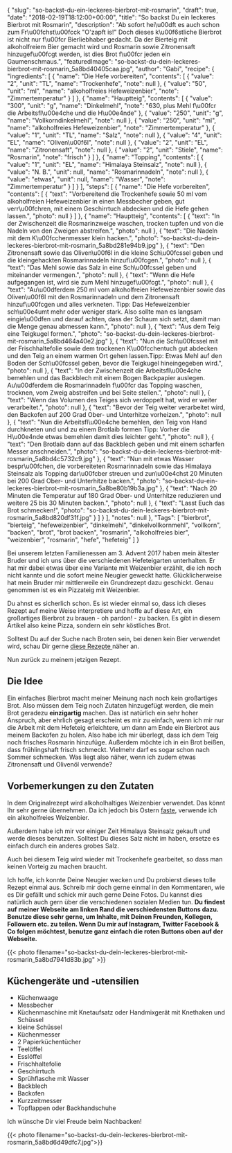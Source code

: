{
    "slug": "so-backst-du-ein-leckeres-bierbrot-mit-rosmarin",
    "draft": true,
    "date": "2018-02-19T18:12:00+00:00",
    "title": "So backst Du ein leckeres Bierbrot mit Rosmarin",
    "description": "Ab sofort hei\u00dft es auch schon zum Fr\u00fchst\u00fcck \"O'zapft is!\" Doch dieses k\u00f6stliche Bierbrot ist nicht nur f\u00fcr Bierliebhaber gedacht. Da der Bierteig mit alkoholfreiem Bier gemacht wird und Rosmarin sowie Zitronensaft hinzugef\u00fcgt werden, ist dies Brot f\u00fcr jeden ein Gaumenschmaus.",
    "featuredImage": "so-backst-du-dein-leckeres-bierbrot-mit-rosmarin_5a8bd40405caa.jpg",
    "author": "Gabi",
    "recipe": {
        "ingredients": [
            {
                "name": "Die Hefe vorbereiten",
                "contents": [
                    {
                        "value": "2",
                        "unit": "TL",
                        "name": "Trockenhefe",
                        "note": null
                    },
                    {
                        "value": "50",
                        "unit": "ml",
                        "name": "alkoholfreies Hefeweizenbier",
                        "note": "Zimmertemperatur"
                    }
                ]
            },
            {
                "name": "Hauptteig",
                "contents": [
                    {
                        "value": "300",
                        "unit": "g",
                        "name": "Dinkelmehl",
                        "note": "630, plus Mehl f\u00fcr die Arbeitsfl\u00e4che und die H\u00e4nde"
                    },
                    {
                        "value": "250",
                        "unit": "g",
                        "name": "Vollkorndinkelmehl",
                        "note": null
                    },
                    {
                        "value": "250",
                        "unit": "ml",
                        "name": "alkoholfreies Hefeweizenbier",
                        "note": "Zimmertemperatur"
                    },
                    {
                        "value": "1",
                        "unit": "TL",
                        "name": "Salz",
                        "note": null
                    },
                    {
                        "value": "4",
                        "unit": "EL",
                        "name": "Oliven\u00f6l",
                        "note": null
                    },
                    {
                        "value": "2",
                        "unit": "EL",
                        "name": "Zitronensaft",
                        "note": null
                    },
                    {
                        "value": "2",
                        "unit": "Stiele",
                        "name": "Rosmarin",
                        "note": "frisch"
                    }
                ]
            },
            {
                "name": "Topping",
                "contents": [
                    {
                        "value": "1",
                        "unit": "EL",
                        "name": "Himalaya Steinsalz",
                        "note": null
                    },
                    {
                        "value": "N. B.",
                        "unit": null,
                        "name": "Rosmarinnadeln",
                        "note": null
                    },
                    {
                        "value": "etwas",
                        "unit": null,
                        "name": "Wasser",
                        "note": "Zimmertemperatur"
                    }
                ]
            }
        ],
        "steps": [
            {
                "name": "Die Hefe vorbereiten",
                "contents": [
                    {
                        "text": "Vorbereitend die Trockenhefe sowie 50 ml vom alkoholfreien Hefeweizenbier in einen Messbecher geben, gut verr\u00fchren, mit einem Geschirrtuch abdecken und die Hefe gehen lassen.",
                        "photo": null
                    }
                ]
            },
            {
                "name": "Hauptteig",
                "contents": [
                    {
                        "text": "In der Zwischenzeit die Rosmarinzweige waschen, trocken tupfen und von die Nadeln von den Zweigen abstreifen.",
                        "photo": null
                    },
                    {
                        "text": "Die Nadeln mit dem K\u00fcchenmesser klein hacken.",
                        "photo": "so-backst-du-dein-leckeres-bierbrot-mit-rosmarin_5a8bd281e94b9.jpg"
                    },
                    {
                        "text": "Den Zitronensaft sowie das Oliven\u00f6l in die kleine Sch\u00fcssel geben und die kleingehackten Rosmarinnadeln hinzuf\u00fcgen.",
                        "photo": null
                    },
                    {
                        "text": "Das Mehl sowie das Salz in eine Sch\u00fcssel geben und miteinander vermengen.",
                        "photo": null
                    },
                    {
                        "text": "Wenn die Hefe aufgegangen ist, wird sie zum Mehl hinzugef\u00fcgt.",
                        "photo": null
                    },
                    {
                        "text": "Au\u00dferdem 250 ml vom alkoholfreien Hefeweizenbier sowie das Oliven\u00f6l mit den Rosmarinnadeln und dem Zitronensaft hinzuf\u00fcgen und alles verkneten. Tipp: Das Hefeweizenbier sch\u00e4umt mehr oder weniger stark. Also sollte man es langsam eingie\u00dfen und darauf achten, dass der Schaum sich setzt, damit man die Menge genau abmessen kann.",
                        "photo": null
                    },
                    {
                        "text": "Aus dem Teig eine Teigkugel formen.",
                        "photo": "so-backst-du-dein-leckeres-bierbrot-mit-rosmarin_5a8bd464a40e2.jpg"
                    },
                    {
                        "text": "Nun die Sch\u00fcssel mit der Frischhaltefolie sowie dem trockenen K\u00fcchentuch gut abdecken und den Teig an einem warmen Ort gehen lassen.Tipp: Etwas Mehl auf den Boden der Sch\u00fcssel geben, bevor die Teigkugel hineingegeben wird.",
                        "photo": null
                    },
                    {
                        "text": "In der Zwischenzeit die Arbeitsfl\u00e4che bemehlen und das Backblech mit einem Bogen Backpapier auslegen.  Au\u00dferdem die Rosmarinnadeln f\u00fcr das Topping waschen, trocknen, vom Zweig abstreifen und bei Seite stellen.",
                        "photo": null
                    },
                    {
                        "text": "Wenn das Volumen des Teiges sich verdoppelt hat, wird er weiter verarbeitet.",
                        "photo": null
                    },
                    {
                        "text": "Bevor der Teig weiter verarbeitet wird, den Backofen auf 200 Grad Ober- und Unterhitze vorheizen.",
                        "photo": null
                    },
                    {
                        "text": "Nun die Arbeitsfl\u00e4che bemehlen, den Teig von Hand durchkneten und und zu einem Brotlaib formen Tipp: Vorher die H\u00e4nde etwas bemehlen damit dies leichter geht.",
                        "photo": null
                    },
                    {
                        "text": "Den Brotlaib dann auf das Backblech geben und mit einem scharfen Messer anschneiden.",
                        "photo": "so-backst-du-dein-leckeres-bierbrot-mit-rosmarin_5a8bd4c5732c9.jpg"
                    },
                    {
                        "text": "Nun mit etwas Wasser bespr\u00fchen, die vorbereiteten Rosmarinnadeln sowie das Himalaya Steinsalz als Topping dar\u00fcber streuen und zun\u00e4chst 20 Minuten bei 200 Grad Ober- und Unterhitze backen.",
                        "photo": "so-backst-du-ein-leckeres-bierbrot-mit-rosmarin_5a8be80b19b3a.jpg"
                    },
                    {
                        "text": "Nach 20 Minuten die Temperatur auf 180 Grad Ober- und Unterhitze reduzieren und weitere 25 bis 30 Minuten backen.",
                        "photo": null
                    },
                    {
                        "text": "Lasst Euch das Brot schmecken!",
                        "photo": "so-backst-du-dein-leckeres-bierbrot-mit-rosmarin_5a8bd820df31f.jpg"
                    }
                ]
            }
        ],
        "notes": null
    },
    "Tags": [
        "bierbrot",
        "bierteig",
        "hefeweizenbier",
        "dinkelmehl",
        "dinkelvollkornmehl",
        "vollkorn",
        "backen",
        "brot",
        "brot backen",
        "rosmarin",
        "alkoholfreies bier",
        "weizenbier",
        "rosmarin",
        "hefe",
        "hefeteig"
    ]
}

Bei unserem letzten Familienessen am 3. Advent 2017 haben mein ältester Bruder und ich uns über die verschiedenen Hefeteigarten unterhalten. Er hat mir dabei etwas über eine Variante mit Weizenbier erzählt, die ich noch nicht kannte und die sofort meine Neugier geweckt hatte. Glücklicherweise hat mein Bruder mir mittlerweile ein Grundrezept dazu geschickt. Genau genommen ist es ein Pizzateig mit Weizenbier.

Du ahnst es sicherlich schon. Es ist wieder einmal so, dass ich dieses Rezept auf meine Weise interpretiere und hoffe auf diese Art, ein großartiges Bierbrot zu brauen - oh pardon! - zu backen. Es gibt in diesem Artikel also keine Pizza, sondern ein sehr köstliches Brot.

Solltest Du auf der Suche nach Broten sein, bei denen kein Bier verwendet wird, schau Dir gerne [diese Rezepte ](https://kochfokus.de/search/?q=brot "diese Rezepte ") näher an.

Nun zurück zu meinem jetzigen Rezept.

## Die Idee

Ein einfaches Bierbrot macht meiner Meinung nach noch kein großartiges Brot. Also müssen dem Teig noch Zutaten hinzugefügt werden, die mein Brot geradezu **einzigartig** machen. Das ist natürlich ein sehr hoher Anspruch, aber ehrlich gesagt erscheint es mir zu einfach, wenn ich mir nur die Arbeit mit dem Hefeteig erleichtere, um dann am Ende ein Bierbrot aus meinem Backofen zu holen. Also habe ich mir überlegt, dass ich dem Teig noch frisches Rosmarin hinzufüge. Außerdem möchte ich in ein Brot beißen, dass frühlingshaft frisch schmeckt. Vielmehr darf es sogar schon nach Sommer schmecken. Was liegt also näher, wenn ich zudem etwas Zitronensaft und Olivenöl verwende?

## Vorbemerkungen zu den Zutaten

In dem Originalrezept wird alkoholhaltiges Weizenbier verwendet. Das könnt Ihr sehr gerne übernehmen. Da ich jedoch bis Ostern [faste](https://kochfokus.de/artikel/sieben-motivationshilfen-wie-man-die-fastenzeit-durchhaelt/ "faste"), verwende ich ein alkoholfreies Weizenbier.

Außerdem habe ich mir vor einiger Zeit Himalaya Steinsalz gekauft und werde dieses benutzen. Solltest Du dieses Salz nicht im haben, ersetze es einfach durch ein anderes grobes Salz.

Auch bei diesem Teig wird wieder mit Trockenhefe gearbeitet, so dass man keinen Vorteig zu machen braucht.

Ich hoffe, ich konnte Deine Neugier wecken und Du probierst dieses tolle Rezept einmal aus. Schreib mir doch gerne einmal in den Kommentaren, wie es Dir gefällt und schick mir auch gerne Deine Fotos. Du kannst dies natürlich auch gern über die verschiedenen sozialen Medien tun. **Du findest auf meiner Webseite am linken Rand die verschiedensten Buttons dazu. Benutze diese sehr gerne, um Inhalte, mit Deinen Freunden, Kollegen, Followern etc. zu teilen. Wenn Du mir auf Instagram, Twitter Facebook & Co folgen möchtest, benutze ganz einfach die roten Buttons oben auf der Webseite.**

{{< photo filename="so-backst-du-dein-leckeres-bierbrot-mit-rosmarin_5a8bd7941d83b.jpg" >}}

## Küchengeräte und -utensilien

- Küchenwaage
- Messbecher
- Küchenmaschine mit Knetaufsatz  oder Handmixgerät mit Knethaken und Schüssel
- kleine Schüssel
- Küchenmesser
- 2 Papierküchentücher
- Teelöffel
- Esslöffel
- Frischhaltefolie
- Geschirrtuch
- Sprühflasche mit Wasser
- Backblech
- Backofen
- Kurzzeitmesser
- Topflappen oder Backhandschuhe

Ich wünsche Dir viel Freude beim Nachbacken!

{{< photo filename="so-backst-du-dein-leckeres-bierbrot-mit-rosmarin_5a8bd6d49dfc7.jpg">}}